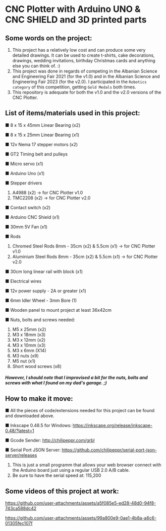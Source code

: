 # CNC Plotter with Arduino UNO & CNC SHIELD and 3D printed parts

## Some words on the project:
1. This project has a relatively low cost and can produce some very detailed drawings. It can be used to create t-shirts, cake decorations, drawings, wedding invitations, birthday Christmas cards and anything else you can think of. :)
2. This project was done in regards of competing in the Albanian Science and Engineering Fair 2021 (for the v1.0) and in the Albanian Science and Engineering Fair 2023 (for the v2.0). I participated in the `Robotics category` of this competition, getting `Gold Medals` both times.
3. This repository is adequate for both the v1.0 and the v2.0 versions of the CNC Plotter.

## List of items/materials used in this project:
■ 8 x 15 x 45mm Linear Bearing (x2)

■ 8 x 15 x 25mm Linear Bearing (x1)

■ 12v Nema 17 stepper motors (x2)

■ GT2 Timing belt and pulleys

■ Micro servo (x1)

■ Arduino Uno (x1)

■ Stepper drivers 
  1. A4988 (x2) -> for CNC Plotter v1.0
  2. TMC2208 (x2) -> for CNC Plotter v2.0

■ Contact switch (x2)

■ Arduino CNC Shield (x1)

■ 30mm 5V Fan (x1)

■ Rods
  1. Chromed Steel Rods 8mm - 35cm (x2) & 5.5cm (x1) -> for CNC Plotter v1.0
  2. Aluminium Steel Rods 8mm - 35cm (x2) & 5.5cm (x1) -> for CNC Plotter v2.0

■ 30cm long linear rail with block (x1)

■ Electrical wires

■ 12v power supply - 2A or greater (x1)

■ 6mm Idler Wheel - 3mm Bore (1)

■ Wooden panel to mount project at least 36x42cm

■ Nuts, bolts and screws needed:
  1. M5 x 25mm (x2)
  2. M3 x 18mm (x3)
  3. M3 x 12mm (x2)
  4. M3 x 10mm (x3)
  5. M3 x 6mm (X14)
  6. M3 nuts (x9)
  7. M5 nut (x1)
  8. Short wood screws (x8)
##### However, I should note that I improvised a bit for the nuts, bolts and screws with what I found on my dad's garage. ;)

## How to make it move:
■ All the pieces of code/extensions needed for this project can be found and downloaded above.

■ Inkscape 0.48.5 for Windows: https://inkscape.org/release/inkscape-0.48/?latest=1 

■ Gcode Sender: http://chilipeppr.com/grbl 

■ Serial Port JSON Server: https://github.com/chilipeppr/serial-port-json-server/releases 
1. This is just a small programm that allows your web browser connect with the Arduino board just using a regular USB 2.0 A/B cable.
2. Be sure to have the serial speed at: 115,200

## Some videos of this project at work:
https://github.com/user-attachments/assets/a5f085e5-ed28-48d0-94f8-743ca588dc42

https://github.com/user-attachments/assets/99a800e9-0ae1-4b8a-a6c6-01305fec107f
